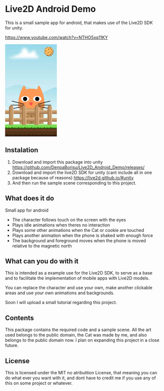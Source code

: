 # Live2D Android Demo

This is a small sample app for android, that makes use of the Live2D SDK for unity.

https://www.youtube.com/watch?v=NTHO5xq11KY

<img src="https://raw.githubusercontent.com/DenpaBorisu/Live2D_Android_Demo/master/cat1.jpg" height="300">

## Instalation

1. Download and import this package into unity
https://github.com/DenpaBorisu/Live2D_Android_Demo/releases/
2. Download and import the live2D SDK for unity (cant include all in one package because of reasons)
https://live2d.github.io/#unity
3. And then run the sample scene corresponding to this project.

## What does it do

Small app for android
* The character follows touch on the screen with the eyes
* Plays idle animations when theres no interaction
* Plays some other animations when the Cat or cookie are touched
* Plays another animation when the phone is shaked with enough force
* The background and foreground moves when the phone is moved relative to the magnetic north

## What can you do with it

This is intended as a example use for the Live2D SDK, to serve as a base and to facilitate the implementation of mobile apps with Live2D models.

You can replace the character and use your own, make another clickable areas and use your own animations and backgrounds.

Soon I will upload a small tutorial regarding this project.

## Contents

This package contains the required code and a sample scene.
All the art used belongs to the public domain, the Cat was made by me, and also belongs to the public domain now.
I plan on expanding this project in a close future.

## License

This is licensed under the MIT no atributtion License, that meaning you can do what ever you want with it, and dont have to credit me if you use any of this on some project or whatever.
